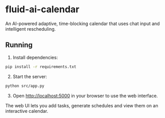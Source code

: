 # fluid-ai-calendar
An AI-powered adaptive, time-blocking calendar that uses chat input and intelligent rescheduling.

## Running

1. Install dependencies:

```bash
pip install -r requirements.txt
```

2. Start the server:

```bash
python src/app.py
```

3. Open [http://localhost:5000](http://localhost:5000) in your browser to use the web interface.

The web UI lets you add tasks, generate schedules and view them on an interactive calendar.
